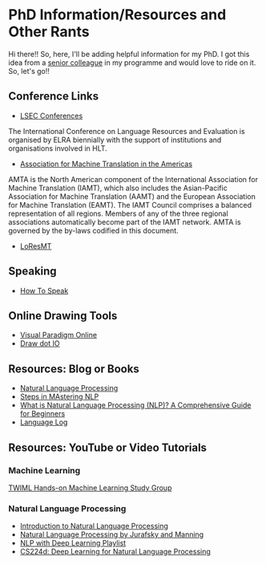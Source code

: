 # PhD Information/Resources and Other Rants
Hi there!! So, here, I'll be adding helpful information for my PhD. I got this idea from a [senior colleague](https://github.com/33fred33) in my programme and would love to ride on it. So, let's go!!

## Conference Links
- [LSEC Conferences](http://www.lrec-conf.org) 

The International Conference on Language Resources and Evaluation is organised by ELRA biennially with the support of institutions and organisations involved in HLT.

- [Association for Machine Translation in the Americas](https://amtaweb.org)
  
AMTA is the North American component of the International Association for Machine Translation (IAMT), which also includes the Asian-Pacific Association for Machine Translation (AAMT) and the European Association for Machine Translation (EAMT). The IAMT Council comprises a balanced representation of all  regions. Members of any of the three regional associations automatically become part of the IAMT network. AMTA is governed by the by-laws codified in this document.

- [LoResMT](https://machinetranslate.org)

## Speaking
- [How To Speak](https://www.youtube.com/watch?v=Unzc731iCUY)

## Online Drawing Tools

- [Visual Paradigm Online](https://online.visual-paradigm.com)
- [Draw dot IO](https://app.diagrams.net)

## Resources: Blog or Books
- [Natural Language Processing](https://naturallanguageprocessing.com)
- [Steps in MAstering NLP](https://www.kdnuggets.com/7-steps-to-mastering-natural-language-processing)
- [What is Natural Language Processing (NLP)? A Comprehensive Guide for Beginners](https://www.datacamp.com/blog/what-is-natural-language-processing?utm_source=customerio&utm_medium=email&utm_campaign=231010_1-newsletter_2-b2b_3-all_4-na_5-na_6-dc-insights_7-na_8-emal-ci_9-na_10-bau_11-email&utm_content=blast&utm_term=blog&dc_euid=12649049)
- [Language Log](https://languagelog.ldc.upenn.edu/nll/)

## Resources: YouTube or Video Tutorials

### Machine Learning

[TWIML Hands-on Machine Learning Study Group](https://www.youtube.com/playlist?list=PLesM8TI75z-G6I7y6YIrs8USDeIV4FBjl)
### Natural Language Processing

- [Introduction to Natural Language Processing](https://www.youtube.com/playlist?list=PLLssT5z_DsK8BdawOVCCaTCO99Ya58ryR)
- [Natural Language Processing by Jurafsky and Manning](https://www.youtube.com/playlist?list=PL8FFE3F391203C98C)
- [NLP with Deep Learning Playlist](https://www.youtube.com/playlist?list=PLoROMvodv4rOSH4v6133s9LFPRHjEmbmJ)
- [CS224d: Deep Learning for Natural Language Processing](http://cs224d.stanford.edu/syllabus.html)





  

